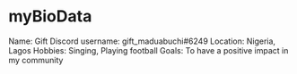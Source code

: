 # myBioData
Name: Gift
Discord username: gift_maduabuchi#6249
Location: Nigeria, Lagos
Hobbies: Singing, Playing football
Goals: To have a positive impact in my community

